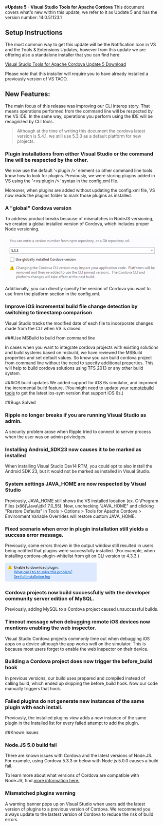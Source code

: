 <properties pageTitle="Release Notes for Update 5"
  description="Release notes for Update 5 of Visual Studio 2015 Tools for Apache Cordova"
  services=""
  documentationCenter=""
  authors="ridomin" />
  <tags
     ms.service="na"
     ms.devlang="javascript"
     ms.topic="article"
     ms.tgt_pltfrm="mobile-multiple"
     ms.workload="na"
     ms.date="12/1/2015"
     ms.author="rmpablos"/>

#**Update 5 - Visual Studio Tools for Apache Cordova**
This document covers what's new within this update, we refer to it as Update 5 and has the version number: 14.0.51123.1

## Setup Instructions
The most common way to get this update will be the Notification Icon in VS and the Tools & Extensions Updates,
however from this update we are offering also a standalone installer that you can find here:

[Visual Studio Tools for Apache Cordova Update 5 Download](http://go.microsoft.com/fwlink/?LinkId=715516)

Please note that this installer will require you to have already installed a previously version of VS TACO.

## New Features:

The main focus of this release was improving our CLI interop story.  That means operations performed from the command line will be respected by the VS IDE. In the same way, operations you perform using the IDE will be recognized by CLI tools.

>Although at the time of writing this document the cordova latest version is 5.4.1, we still use 5.3.3 as a default platform for new projects.

### Plugin installations from either Visual Studio or the command line will be respected by the other. 

We now use the default  '&lt;plugin /&gt;' element so other command line tools know how to look for plugins. Previously, we were storing plugins added in VS using the '&lt;vs:plugin /&gt;' syntax in the config.xml file. 

Moreover, when plugins are added without updating the config.xml file, VS now reads the plugins folder to mark those plugins as installed. 

### A "global" Cordova version

To address product breaks because of mismatches in NodeJS versioning, we created a global installed version of Cordova, which includes proper Node versioning. 

![Global Cordova Version](/articles/media/release-notes/global-cdva-version.png)

Additionally, you can directly specify the version of Cordova you want to use from the platform section in the config.xml.

### Improve iOS incremental build file change detection by switching to timestamp comparison

Visual Studio tracks the modified date of each file to incorporate changes made from the CLI when VS is closed.

###Use MSBuild to build from command line

In cases when you want to integrate cordova projects with existing solutions and build systems based on msbuild, we have reviewed the MSBuild properties and set default values. So know you can build cordova project from command line without the need to specify additional properties. This will help to build cordova solutions using TFS 2013 or any other build system.

###iOS build updates
We added support for iOS 6s simulator, and improved the incremental build feature. (You might need to update your [remotebuild tools](http://taco.tools) to get the latest ios-sym version that support iOS 6s.)

##Bugs Solved

### Ripple no longer breaks if you are running Visual Studio as admin.

A security problem arose when Ripple tried to connect to server process when the user was on admin privledges. 
 
### Installing Android_SDK23 now causes it to be marked as installed

When installing Visual Studio Dev14 RTM, you could opt to also install the Android SDK 23, but it would not be marked as installed in Visual Studio.

### System settings JAVA_HOME are now respected by Visual Studio

Previously, JAVA_HOME still shows the VS installed location (ex. C:\Program Files (x86)\Java\jdk1.7.0_55). Now, unchecking "JAVA_HOME" and clicking "Restore Defaults" in Tools > Options > Tools for Apache Cordova > Environment Variable Overrides will restore custom JAVA_HOME.
 
### Fixed scenario when error in plugin installation still yields a success error message.

Previously, some errors thrown in the output window still resulted in users being notified that plugins were successfully installed. (For example, when installing cordova-plugin-whitelist from git on CLI version to 4.3.3.)

![plugin install error](/articles/media/release-notes/plugin-error.png)

### Cordova projects now build successfully with the developer community server edition of MySQL.

Previously, adding MySQL to a Cordova project caused unsuccessful builds.

### Timeout message when debugging remote iOS devices now mentions enabling the web inspector. 

Visual Studio Cordova projects commonly time out when debugging iOS apps on a device although the app works well on the simulator. This is because most users forget to enable the web inspector on their device.

### Building a Cordova project does now trigger the before_build hook

In previous versions, our build uses prepared and compiled instead of calling build, which ended up skipping the before_build hook. Now our code manually triggers that hook.

### Failed plugins do not generate new instances of the same plugin with each install.

Previously, the installed plugins view adds a new instance of the same plugin in the Installed list for every failed attempt to add the plugin.

##Known Issues

### Node.JS 5.0 build fail

There are known issues with Cordova and the latest versions of Node.JS. For example, using Cordova 5.3.3 or below with Node.js 5.0.0 causes a build fail. 

To learn more about what versions of Cordova are compatible with Node.JS, find [more information here.](http://taco.visualstudio.com/en-us/docs/known-issues-general/#strongbuild-not-executing-when-using-cordova-with-nodejs-500-and-cordova-533-and-belowstrong)

### Mismatched plugins warning

A warning banner pops up on Visual Studio when users add the latest version of plugins to a previous version of Cordova. We recommend you always update to the lastest version of Cordova to reduce the risk of build errors. 